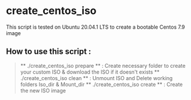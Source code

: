 # create_centos_iso

This script is tested on Ubuntu 20.04.1 LTS to create a bootable Centos 7.9 image

## How to use this script : 

  > ** ./create_centos_iso prepare **     :   Create necessary folder to create your custom ISO & download the ISO if it doesn't exists 
  > ** ./create_centos_iso clean   **     :   Unmount ISO and Delete working folders Iso_dir & Mount_dir
  > ** ./create_centos_iso create  **     :   Create the new ISO image